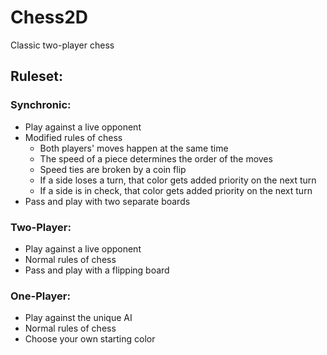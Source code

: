 # Chess2D

Classic two-player chess

## Ruleset:

### Synchronic:
 - Play against a live opponent
 - Modified rules of chess
     - Both players' moves happen at the same time
     - The speed of a piece determines the order of the moves
     - Speed ties are broken by a coin flip
     - If a side loses a turn, that color gets added priority on the next turn
     - If a side is in check, that color gets added priority on the next turn
 - Pass and play with two separate boards

### Two-Player:
 - Play against a live opponent
 - Normal rules of chess
 - Pass and play with a flipping board

### One-Player:
 - Play against the unique AI
 - Normal rules of chess
 - Choose your own starting color
